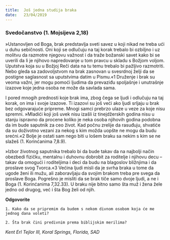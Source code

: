 ```yaml
---
title:  Još jedna studija braka
date:   23/04/2019
---
```


### Svedočanstvo (1. Mojsijeva 2,18)

»Ustanovljen od Boga, brak predstavlja sveti savez u koji nikad ne treba ući u duhu sebičnosti. Oni koji se odlučuju na taj korak trebalo bi ozbiljno i uz molitvu da razmotre njegovu važnost i da traže božanski savet kako bi se uverili da li je njihovo napredovanje u tom pravcu u skladu s Božjom voljom. Uputstva koja su u Božjoj Reči data na tu temu trebalo bi pažljivo razmotriti. Nebo gleda sa zadovoljstvom na brak zasnovan u svesrdnoj želji da se postigne saglasnost sa uputstvima datim u Pismu.«1 Druženje i brak su veoma važni, jer mogu pomoći ljudima da prevaziđu spoljašnje i unutrašnje izazove koje jedna osoba ne može da savlada sama.

I pored mnogih prednosti koje brak ima, zbog čega se ljudi i odlučuju na taj korak, on ima i svoje izazove. Ti izazovi su još veći ako ljudi srljaju u brak bez odgovarajuće pripreme. Mnogi samci prebrzo ulaze u veze za koje nisu spremni. »Mladići koji još uvek nisu izašli iz tinejdžerskih godina nisu u stanju ispravno da procene koliko je neka osoba njihovih godina podobna da im bude saputnik za ceo život. Kad počnu zrelije da rasuđuju, shvatiće da su doživotno vezani za nekog s kim možda uopšte ne mogu da budu srećni.«2 Bolje je ostati sam nego biti u lošem braku sa nekim s kim se ne slažeš (1. Korinćanima 7,8.9).

»Izbor životnog saputnika trebalo bi da bude takav da na najbolji način obezbedi fizičku, mentalnu i duhovnu dobrobit za roditelje i njihovu decu – takav da omogući i roditeljima i deci da budu na blagoslov bližnjima i da proslave svog Tvorca.«3 Većina ljudi misli da je svrha braka u tome da ugode ženi ili mužu, ali zaboravljaju da svojim brakom treba pre svega da proslave Boga. Pogrešno je misliti da se brak tiče samo dvoje ljudi, a ne i Boga (1. Korinćanima 7,32.33). U braku nije bitno samo šta muž i žena žele jedno od drugog, već i šta Bog želi od njih.

**Odgovorite**

`1.	Kako da se pripremim da budem s nekom divnom osobom koja će me jednog dana voleti?`

`2.	Šta brak čini predivnim prema biblijskim merilima?`

*Kent Erl Tejlor III, Koral Springs, Florida, SAD*
